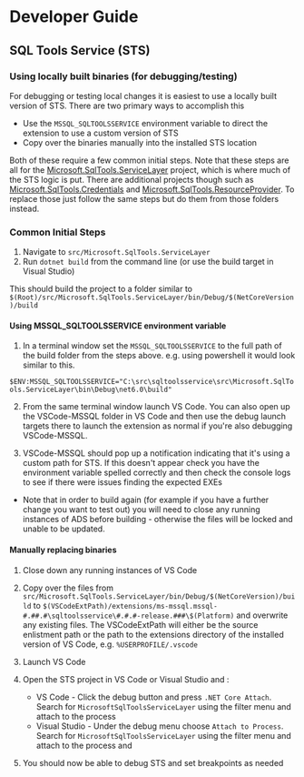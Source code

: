 # Developer Guide

## SQL Tools Service (STS)

### Using locally built binaries (for debugging/testing)

For debugging or testing local changes it is easiest to use a locally built version of STS. There are two primary ways to accomplish this

-   Use the `MSSQL_SQLTOOLSSERVICE` environment variable to direct the extension to use a custom version of STS
-   Copy over the binaries manually into the installed STS location

Both of these require a few common initial steps. Note that these steps are all for the [Microsoft.SqlTools.ServiceLayer](https://github.com/microsoft/sqltoolsservice/tree/main/src/Microsoft.SqlTools.ServiceLayer) project, which is where much of the STS logic is put. There are additional projects though such as [Microsoft.SqlTools.Credentials](https://github.com/microsoft/sqltoolsservice/tree/main/src/Microsoft.SqlTools.Credentials) and [Microsoft.SqlTools.ResourceProvider](https://github.com/microsoft/sqltoolsservice/tree/main/src/Microsoft.SqlTools.ResourceProvider). To replace those just follow the same steps but do them from those folders instead.

### Common Initial Steps

1. Navigate to `src/Microsoft.SqlTools.ServiceLayer`
2. Run `dotnet build` from the command line (or use the build target in Visual Studio)

This should build the project to a folder similar to `$(Root)/src/Microsoft.SqlTools.ServiceLayer/bin/Debug/$(NetCoreVersion)/build`

#### Using MSSQL_SQLTOOLSSERVICE environment variable

1. In a terminal window set the `MSSQL_SQLTOOLSSERVICE` to the full path of the build folder from the steps above. e.g. using powershell it would look similar to this.

`$ENV:MSSQL_SQLTOOLSSERVICE="C:\src\sqltoolsservice\src\Microsoft.SqlTools.ServiceLayer\bin\Debug\net6.0\build"`

2. From the same terminal window launch VS Code. You can also open up the VSCode-MSSQL folder in VS Code and then use the debug launch targets there to launch the extension as normal if you're also debugging VSCode-MSSQL.

3. VSCode-MSSQL should pop up a notification indicating that it's using a custom path for STS. If this doesn't appear check you have the environment variable spelled correctly and then check the console logs to see if there were issues finding the expected EXEs

-   Note that in order to build again (for example if you have a further change you want to test out) you will need to close any running instances of ADS before building - otherwise the files will be locked and unable to be updated.

#### Manually replacing binaries

1. Close down any running instances of VS Code

2. Copy over the files from `src/Microsoft.SqlTools.ServiceLayer/bin/Debug/$(NetCoreVersion)/build` to `$(VSCodeExtPath)/extensions/ms-mssql.mssql-#.##.#\sqltoolsservice\#.#.#-release.###\$(Platform)` and overwrite any existing files. The VSCodeExtPath will either be the source enlistment path or the path to the extensions directory of the installed version of VS Code, e.g. `%USERPROFILE/.vscode`
3. Launch VS Code
4. Open the STS project in VS Code or Visual Studio and :
    - VS Code - Click the debug button and press `.NET Core Attach`. Search for `MicrosoftSqlToolsServiceLayer` using the filter menu and attach to the process
    - Visual Studio - Under the debug menu choose `Attach to Process`. Search for `MicrosoftSqlToolsServiceLayer` using the filter menu and attach to the process
      and
5. You should now be able to debug STS and set breakpoints as needed
